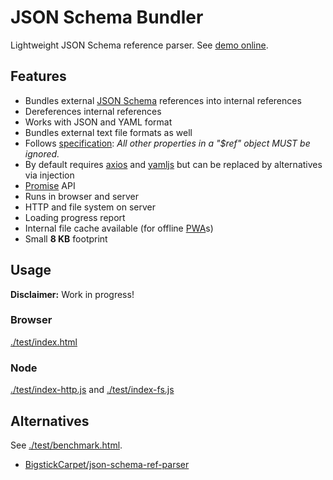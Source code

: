 # JSON Schema Bundler

Lightweight JSON Schema reference parser. See [demo online](https://darosh.github.io/json-schema-bundler/test/).


## Features

- Bundles external [JSON Schema](http://json-schema.org/) references into internal references
- Dereferences internal references
- Works with JSON and YAML format
- Bundles external text file formats as well
- Follows [specification](http://json-schema.org/latest/json-schema-core.html#rfc.section.8): *All other properties in a "$ref" object MUST be ignored.*
- By default requires [axios](https://github.com/mzabriskie/axios) and [yamljs](https://github.com/jeremyfa/yaml.js) but can be replaced by alternatives via injection
- [Promise](https://developer.mozilla.org/en/docs/Web/JavaScript/Reference/Global_Objects/Promise) API
- Runs in browser and server
- HTTP and file system on server
- Loading progress report
- Internal file cache available (for offline [PWA](https://developers.google.com/web/progressive-web-apps/)s)
- Small **8 KB** footprint


## Usage

**Disclaimer:** Work in progress! 

### Browser

[./test/index.html](./test/index.html)


### Node

[./test/index-http.js](./test/test-http.js) and [./test/index-fs.js](./test/test-fs.js)


## Alternatives

See [./test/benchmark.html](https://darosh.github.io/json-schema-bundler/test/benchmark.html).

- [BigstickCarpet/json-schema-ref-parser](https://github.com/BigstickCarpet/json-schema-ref-parser)
